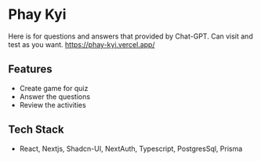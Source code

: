 # Phay Kyi

Here is for questions and answers that provided by Chat-GPT. Can visit and test as you want.
https://phay-kyi.vercel.app/

## Features

- Create game for quiz
- Answer the questions
- Review the activities

## Tech Stack

- React, Nextjs, Shadcn-UI, NextAuth, Typescript, PostgresSql, Prisma

